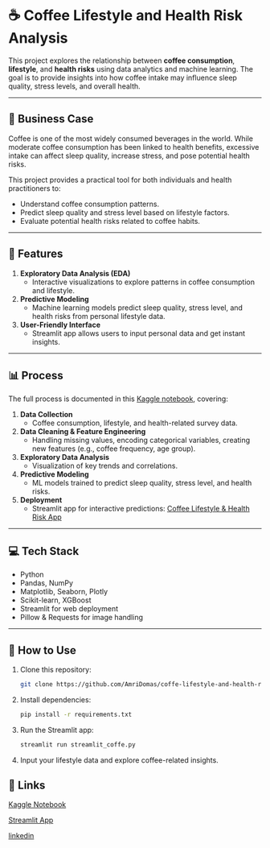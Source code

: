 # ☕ Coffee Lifestyle and Health Risk Analysis

This project explores the relationship between **coffee consumption**, **lifestyle**, and **health risks** using data analytics and machine learning. The goal is to provide insights into how coffee intake may influence sleep quality, stress levels, and overall health.

---

## 🌟 Business Case

Coffee is one of the most widely consumed beverages in the world. While moderate coffee consumption has been linked to health benefits, excessive intake can affect sleep quality, increase stress, and pose potential health risks.  

This project provides a practical tool for both individuals and health practitioners to:

- Understand coffee consumption patterns.
- Predict sleep quality and stress level based on lifestyle factors.
- Evaluate potential health risks related to coffee habits.

---

## 🚀 Features

1. **Exploratory Data Analysis (EDA)**
   - Interactive visualizations to explore patterns in coffee consumption and lifestyle.
2. **Predictive Modeling**
   - Machine learning models predict sleep quality, stress level, and health risks from personal lifestyle data.
3. **User-Friendly Interface**
   - Streamlit app allows users to input personal data and get instant insights.

---

## 📊 Process

The full process is documented in this [Kaggle notebook](https://www.kaggle.com/code/amri11/coffee-lifestyle-and-health-risk-modeling), covering:

1. **Data Collection**
   - Coffee consumption, lifestyle, and health-related survey data.
2. **Data Cleaning & Feature Engineering**
   - Handling missing values, encoding categorical variables, creating new features (e.g., coffee frequency, age group).
3. **Exploratory Data Analysis**
   - Visualization of key trends and correlations.
4. **Predictive Modeling**
   - ML models trained to predict sleep quality, stress level, and health risks.
5. **Deployment**
   - Streamlit app for interactive predictions: [Coffee Lifestyle & Health Risk App](https://coffe-lifestyle-and-health-risk-f.streamlit.app/)

---

## 💻 Tech Stack

- Python
- Pandas, NumPy
- Matplotlib, Seaborn, Plotly
- Scikit-learn, XGBoost
- Streamlit for web deployment
- Pillow & Requests for image handling

---

## 📌 How to Use

1. Clone this repository:
   ```bash
   git clone https://github.com/AmriDomas/coffe-lifestyle-and-health-risk.git
   ```
2. Install dependencies:
   ```bash
   pip install -r requirements.txt
   ```
3. Run the Streamlit app:
   ```bash
   streamlit run streamlit_coffe.py
   ```
4. Input your lifestyle data and explore coffee-related insights.

## 🔗 Links

[Kaggle Notebook](https://www.kaggle.com/code/amri11/coffee-lifestyle-and-health-risk-modeling)

[Streamlit App](https://coffe-lifestyle-and-health-risk-f.streamlit.app/)

[linkedin](https://www.linkedin.com/in/muh-amri-sidiq/)
